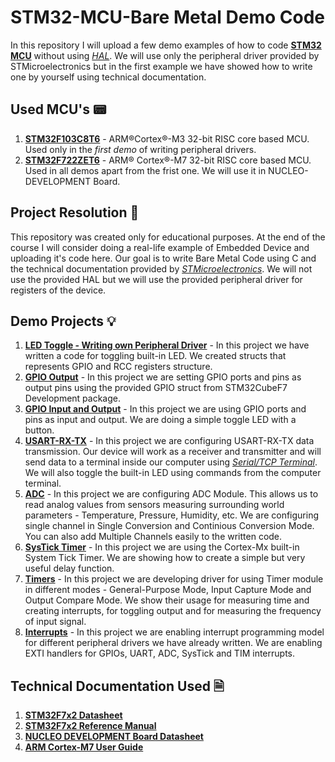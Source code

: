 # STM32-MCU-Bare Metal Demo Code
In this repository I will upload a few demo examples of how to code [**STM32 MCU**](https://www.st.com/en/microcontrollers-microprocessors/stm32-32-bit-arm-cortex-mcus.html) without using [*HAL*](https://en.wikipedia.org/wiki/Hardware_abstraction). We will use only the peripheral driver provided by STMicroelectronics but in the first example we have showed how to write one by yourself using technical documentation.

## Used MCU's 📟
1. [**STM32F103C8T6**](https://www.st.com/content/st_com/en/products/microcontrollers-microprocessors/stm32-32-bit-arm-cortex-mcus/stm32-mainstream-mcus/stm32f1-series/stm32f103/stm32f103c8.html) - ARM®Cortex®-M3 32-bit RISC core based MCU. Used only in the *first demo* of writing peripheral drivers. 
2. [**STM32F722ZET6**](https://www.st.com/en/microcontrollers-microprocessors/stm32f722ze.html) - ARM® Cortex®-M7 32-bit RISC core based MCU. Used in all demos apart from the frist one. We will use it in NUCLEO-DEVELOPMENT Board.

## Project Resolution 🚀
This repository was created only for educational purposes. At the end of the course I will consider doing a real-life example of Embedded Device and uploading it's code here. Our goal is to write Bare Metal Code using C and the technical documentation provided by [*STMicroelectronics*](https://www.st.com/content/st_com/en.html). We will not use the provided HAL but we will use the provided peripheral driver for registers of the device.

## Demo Projects 💡
1. [**LED Toggle - Writing own Peripheral Driver**](https://github.com/KrIsKa7a/STM32-MCU-BareMetalDemoCode/tree/main/1_led_toggle_reg_struct) - In this project we have written a code for toggling built-in LED. We created structs that represents GPIO and RCC registers structure.
2. [**GPIO Output**](https://github.com/KrIsKa7a/STM32-MCU-BareMetalDemoCode/tree/main/2_gpio_output) - In this project we are setting GPIO ports and pins as output pins using the provided GPIO struct from STM32CubeF7 Development package.
3. [**GPIO Input and Output**](https://github.com/KrIsKa7a/STM32-MCU-BareMetalDemoCode/tree/main/3_gpio_toggle_led_with_button) - In this project we are using GPIO ports and pins as input and output. We are doing a simple toggle LED with a button.
4. [**USART-RX-TX**](https://github.com/KrIsKa7a/STM32-MCU-BareMetalDemoCode/tree/main/4_usart_tx) - In this project we are configuring USART-RX-TX data transmission. Our device will work as a receiver and transmitter and will send data to a terminal inside our computer using [*Serial/TCP Terminal*](https://sourceforge.net/projects/realterm/). We will also toggle the built-in LED using commands from the computer terminal.
5. [**ADC**](https://github.com/KrIsKa7a/STM32-MCU-BareMetalDemoCode/tree/main/5_adc_singleconversion) - In this project we are configuring ADC Module. This allows us to read analog values from sensors measuring surrounding world parameters - Temperature, Pressure, Humidity, etc. We are configuring single channel in Single Conversion and Continious Conversion Mode. You can also add Multiple Channels easily to the written code.
6. [**SysTick Timer**](https://github.com/KrIsKa7a/STM32-MCU-BareMetalDemoCode/tree/main/6_systick_delay) - In this project we are using the Cortex-Mx built-in System Tick Timer. We are showing how to create a simple but very useful delay function.
7. [**Timers**](https://github.com/KrIsKa7a/STM32-MCU-BareMetalDemoCode/tree/main/7_timers) - In this project we are developing driver for using Timer module in different modes - General-Purpose Mode, Input Capture Mode and Output Compare Mode. We show their usage for measuring time and creating interrupts, for toggling output and for measuring the frequency of input signal.
8. [**Interrupts**](https://github.com/KrIsKa7a/STM32-MCU-BareMetalDemoCode/tree/main/8_interrupts) - In this project we are enabling interrupt programming model for different peripheral drivers we have already written. We are enabling EXTI handlers for GPIOs, UART, ADC, SysTick and TIM interrupts. 

## Technical Documentation Used 🗎
1. [**STM32F7x2 Datasheet**](https://www.st.com/resource/en/datasheet/stm32f722ze.pdf)
2. [**STM32F7x2 Reference Manual**](https://www.st.com/resource/en/reference_manual/rm0431-stm32f72xxx-and-stm32f73xxx-advanced-armbased-32bit-mcus-stmicroelectronics.pdf)
3. [**NUCLEO DEVELOPMENT Board Datasheet**](https://www.st.com/resource/en/data_brief/nucleo-f722ze.pdf)
4. [**ARM Cortex-M7 User Guide**](https://www.google.com/url?sa=t&rct=j&q=&esrc=s&source=web&cd=&ved=2ahUKEwinvJj-iZL9AhVQXfEDHRtXB1sQFnoECBcQAQ&url=https%3A%2F%2Fdocumentation-service.arm.com%2Fstatic%2F61efd6602dd99944d051417b%3Ftoken%3D&usg=AOvVaw1YBkWATMHYU38uiW5bUc0A)
